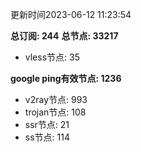 更新时间2023-06-12 11:23:54

**总订阅: 244**
**总节点: 33217**
- vless节点: 35

**google ping有效节点: 1236**
- v2ray节点: 993
- trojan节点: 108
- ssr节点: 21
- ss节点: 114
